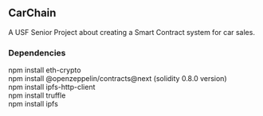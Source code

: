 ## CarChain  
  
A USF Senior Project about creating a Smart Contract system for car sales.  
  
### Dependencies  
npm install eth-crypto  
npm install @openzeppelin/contracts@next (solidity 0.8.0 version)  
npm install ipfs-http-client  
npm install truffle  
npm install ipfs